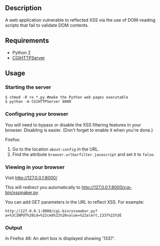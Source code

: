 ## Description

A web application vulnerable to reflected XSS via the use of DOM-reading scripts that fail to validate DOM contents.

## Requirements

* Python 2
* [CGIHTTPServer](https://docs.python.org/2.7/library/cgihttpserver.html)


## Usage

### Starting the server

```
$ chmod -R +x *.py #make the Python web pages executable
$ python -m CGIHTTPServer 8000
```

### Configuring your browser

You will need to bypass or disable the XSS filtering features in your browser. Disabling is easier. (Don't forget to enable it when you're done.)

Firefox:
1. Go to the location `about:config` in the URL.
2. Find the attribute `browser.urlbarfilter.javascript` and set it to `false`.

### Viewing in your browser

Visit http://127.0.0.1:8000/

This will redirect you automatically to http://127.0.0.1:8000/cgi-bin/xssmaker.py

You can add GET parameters in the URL to reflect XSS. For example:

    http://127.0.0.1:8000/cgi-bin/xssmaker.py?a=%3CINPUT%20id=%22cmd%22%20value=%22alert,1337%22%3E

### Output

In Firefox 48: An alert box is displayed showing '1337'.
